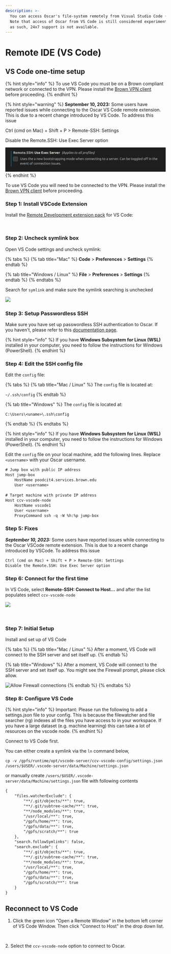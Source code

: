 ```yaml
---
description: >-
  You can access Oscar's file-system remotely from Visual Studio Code (VS Code).
  Note that access of Oscar from VS Code is still considered experimental, and
  as such, 24x7 support is not available.
---
```


# Remote IDE (VS Code)

## VS Code one-time setup

{% hint style="info" %}
To use VS Code you must be on a Brown compliant network or connected to the VPN. Please install the [Brown VPN client](https://vpn.brown.edu/) before proceeding.&#x20;
{% endhint %}

{% hint style="warning" %}
**September 10, 2023:** Some users have reported issues while connecting to the Oscar VS Code remote extension. This is due to a recent change introduced by VS Code. To address this issue

Ctrl (cmd on Mac) + Shift + P > Remote-SSH: Settings

Disable the Remote.SSH: Use Exec Server option

<img src="../../.gitbook/assets/image (1) (1) (1).png" alt="" data-size="original">
{% endhint %}

To use VS Code you will need to be connected to the VPN. Please install the [Brown VPN client](https://vpn.brown.edu) before proceeding.

### Step 1: Install VSCode Extension

Install the [Remote Development extension pack](https://aka.ms/vscode-remote/download/extension) for VS Code:

<figure><img src="../../.gitbook/assets/vscode_install.png" alt=""><figcaption></figcaption></figure>

### Step 2: Uncheck symlink box

Open VS Code settings and uncheck symlink:

{% tabs %}
{% tab title="Mac" %}
**Code** > **Preferences** > **Settings**
{% endtab %}

{% tab title="Windows / Linux" %}
**File** > **Preferences** > **Settings**
{% endtab %}
{% endtabs %}

Search for `symlink` and make sure the symlink searching is unchecked

![](../../.gitbook/assets/screen-shot-2021-07-27-at-9.52.23-am.png)

### Step 3: Setup Passwordless SSH

Make sure you have set up passwordless SSH authentication to Oscar. If you haven't, please refer to this [documentation page](https://docs.ccv.brown.edu/oscar/connecting-to-oscar/ssh/ssh-key-login-passwordless-ssh).

{% hint style="info" %}
If you have **Windows Subsystem for Linux (WSL)** installed in your computer, you need to follow the instructions for Windows (PowerShell).
{% endhint %}

### Step 4: Edit the SSH config file

Edit the `config` file:

{% tabs %}
{% tab title="Mac / Linux" %}
The `config` file is located at:

`~/.ssh/config`
{% endtab %}

{% tab title="Windows" %}
The `config` file is located at:

```
C:\Users\<uname>\.ssh\config
```
{% endtab %}
{% endtabs %}

{% hint style="info" %}
If you have **Windows Subsystem for Linux (WSL)** installed in your computer, you need to follow the instructions for Windows (PowerShell).&#x20;
{% endhint %}

Edit the `config` file on your local machine, add the following lines. Replace `<username>` with your Oscar username.&#x20;

```
# Jump box with public IP address
Host jump-box
    HostName poodcit4.services.brown.edu
    User <username>

# Target machine with private IP address
Host ccv-vscode-node
    HostName vscode1
    User <username>
    ProxyCommand ssh -q -W %h:%p jump-box
```

### Step 5: Fixes

_**September 10, 2023:**_ Some users have reported issues while connecting to the Oscar VSCode remote extension. This is due to a recent change introduced by VSCode. To address this issue

```
Ctrl (cmd on Mac) + Shift + P > Remote-SSH: Settings
Disable the Remote.SSH: Use Exec Server option
```

### Step 6: Connect for the first time

In VS Code, select  **Remote-SSH: Connect to Host…** and after the list populates select `ccv-vscode-node`

![](../../.gitbook/assets/screen-shot-2021-09-08-at-10.24.42-am.png)

<figure><img src="../../.gitbook/assets/vscode_setup.png" alt=""><figcaption></figcaption></figure>

### Step 7: Initial Setup

Install and set up of VS Code

{% tabs %}
{% tab title="Mac / Linux" %}
After a moment, VS Code will connect to the SSH server and set itself up.
{% endtab %}

{% tab title="Windows" %}
After a moment, VS Code will connect to the SSH server and set itself up. You might see the Firewall prompt, please click allow.&#x20;

![Allow Firewall connections](../../.gitbook/assets/capture_5.png)
{% endtab %}
{% endtabs %}

### Step 8: Configure VS Code

{% hint style="info" %}
Important: Please run the following to add a settings.json file to your config. This is because the filewatcher and file searcher (rg) indexes all the files you have access to in your workspace. If you have a large dataset (e.g. machine learning) this can take a lot of resources on the vscode node.
{% endhint %}

Connect to VS Code first.

You can either create a symlink via the `ln` command below,

```
cp -v /gpfs/runtime/opt/vscode-server/ccv-vscode-config/settings.json /users/$USER/.vscode-server/data/Machine/settings.json
```

or manually create `/users/$USER/.vscode-server/data/Machine/settings.json` file with following contents

```
{
    "files.watcherExclude": {
        "**/.git/objects/**": true,
        "**/.git/subtree-cache/**": true,
        "**/node_modules/**": true,
        "/usr/local/**": true,
        "/gpfs/home/**": true,
        "/gpfs/data/**": true,
        "/gpfs/scratch/**": true
    },
    "search.followSymlinks": false,
    "search.exclude": {
        "**/.git/objects/**": true,
        "**/.git/subtree-cache/**": true,
        "**/node_modules/**": true,
        "/usr/local/**": true,
        "/gpfs/home/**": true,
        "/gpfs/data/**": true,
        "/gpfs/scratch/**": true
    }
}
```

##

## Reconnect to VS Code

1. Click the green icon "Open a Remote Window" in the bottom left corner of VS  Code Window. Then click "Connect to Host" in the drop down list.

<figure><img src="../../.gitbook/assets/image (2) (1).png" alt=""><figcaption></figcaption></figure>

2\. Select the `ccv-vscode-node` option to connect to Oscar.&#x20;

<figure><img src="../../.gitbook/assets/vscode_setup.png" alt=""><figcaption></figcaption></figure>
